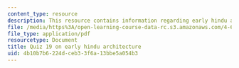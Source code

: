 ```yaml
---
content_type: resource
description: This resource contains information regarding early hindu architecture.
file: /media/https%3A/open-learning-course-data-rc.s3.amazonaws.com/4-605-introduction-to-the-history-and-theory-of-architecture-spring-2012/4b10b7b6224dceb33f6a13bbe5a054b3_MIT4_605S12_quiz19.pdf
file_type: application/pdf
resourcetype: Document
title: Quiz 19 on early hindu architecture
uid: 4b10b7b6-224d-ceb3-3f6a-13bbe5a054b3
---
```

